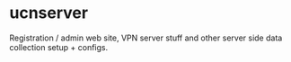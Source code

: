 ucnserver
=========

Registration / admin web site, VPN server stuff and other server side data collection setup + configs.
